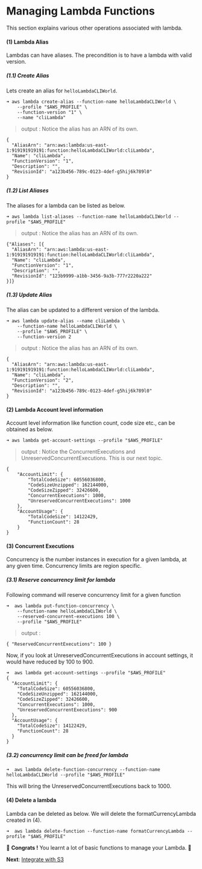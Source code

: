 # Managing Lambda Functions
This section explains various other operations associated with lambda.

#### (1) Lambda Alias
Lambdas can have aliases. The precondition is to have a lambda with valid version. 
##### (1.1) Create Alias 
Lets create an alias for `helloLambdaCLIWorld`.

```
➜ aws lambda create-alias --function-name helloLambdaCLIWorld \
    --profile "$AWS_PROFILE" \ 
    --function-version "1" \
    --name "cliLambda"
```
> output : Notice the alias has an ARN of its own.
```
{
  "AliasArn": "arn:aws:lambda:us-east-1:919191919191:function:helloLambdaCLIWorld:cliLambda",
  "Name": "cliLambda",
  "FunctionVersion": "1",
  "Description": "",
  "RevisionId": "a123b456-789c-0123-4def-g5hij6k789l0"
}
```
##### (1.2) List Aliases
The aliases for a lambda can be listed as below.

```
➜ aws lambda list-aliases --function-name helloLambdaCLIWorld --profile "$AWS_PROFILE"
```  
> output : Notice the alias has an ARN of its own.

```
{"Aliases": [{ 
  "AliasArn": "arn:aws:lambda:us-east-1:919191919191:function:helloLambdaCLIWorld:cliLambda",
  "Name": "cliLambda",
  "FunctionVersion": "1",
  "Description": "",
  "RevisionId": "123b9999-a1bb-3456-9a3b-777r2220a222"
}]}
```
##### (1.3) Update Alias
The alias can be updated to a different version of the lambda.
```
➜ aws lambda update-alias --name cliLambda \
    --function-name helloLambdaCLIWorld \
    --profile "$AWS_PROFILE" \
    --function-version 2
```
> output : Notice the alias has an ARN of its own.
```
{
  "AliasArn": "arn:aws:lambda:us-east-1:919191919191:function:helloLambdaCLIWorld:cliLambda",
  "Name": "cliLambda",
  "FunctionVersion": "2",
  "Description": "",
  "RevisionId": "a123b456-789c-0123-4def-g5hij6k789l0"
}
```

#### (2) Lambda Account level information
Account level information like function count, code size etc., can be obtained as below.
```
➜ aws lambda get-account-settings --profile "$AWS_PROFILE"
```
> output : Notice the ConcurrentExecutions and UnreservedConcurrentExecutions. This is our next topic.
```
{
    "AccountLimit": {
        "TotalCodeSize": 60556036800,
        "CodeSizeUnzipped": 162144000,
        "CodeSizeZipped": 32426600,
        "ConcurrentExecutions": 1000,
        "UnreservedConcurrentExecutions": 1000
    },
    "AccountUsage": {
        "TotalCodeSize": 14122429,
        "FunctionCount": 28
    }
}
```

#### (3) Concurrent Executions
Concurrency is the number instances in execution for a given lambda, at any given time. Concurrency 
limits are region specific. 

##### (3.1) Reserve concurrency limit for lambda
Following command will reserve concurrency limit for a given function
```
➜  aws lambda put-function-concurrency \
    --function-name helloLambdaCLIWorld \
    --reserved-concurrent-executions 100 \
    --profile "$AWS_PROFILE"
```
> output : 
```
{ "ReservedConcurrentExecutions": 100 }
```
Now, if you look at UnreservedConcurrentExecutions in account settings, it would have reduced by 100 to 900.
```
➜  aws lambda get-account-settings --profile "$AWS_PROFILE"
{ 
  "AccountLimit": {
    "TotalCodeSize": 60556036800,
    "CodeSizeUnzipped": 162144000,
    "CodeSizeZipped": 32426600,
    "ConcurrentExecutions": 1000,
    "UnreservedConcurrentExecutions": 900 
  }, 
  "AccountUsage": {
    "TotalCodeSize": 14122429,
    "FunctionCount": 28
  }
}
```
##### (3.2) concurrency limit can be freed for lambda
```
➜  aws lambda delete-function-concurrency --function-name helloLambdaCLIWorld --profile "$AWS_PROFILE"
```
This will bring the UnreservedConcurrentExecutions back to 1000.  

#### (4) Delete a lambda
Lambda can be deleted as below. We will delete the formatCurrencyLambda created in (4).

```
➜  aws lambda delete-function --function-name formatCurrencyLambda --profile "$AWS_PROFILE"
``` 

🏁 **Congrats !** You learnt a lot of basic functions to manage your Lambda. 🏁

**Next**: [Integrate with S3](08-integrate-with-s3.md)
